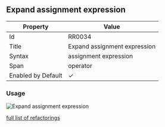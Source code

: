 ## Expand assignment expression

| Property | Value |
| -------- | ----- |
| Id | RR0034 |
| Title | Expand assignment expression |
| Syntax | assignment expression |
| Span | operator |
| Enabled by Default | &#x2713; |

### Usage

![Expand assignment expression](../../images/refactorings/ExpandAssignmentExpression.png)

[full list of refactorings](Refactorings.md)